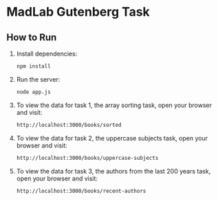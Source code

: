 # MadLab Gutenberg Task

## How to Run

1. Install dependencies:
   ```bash
   npm install

2. Run the server:

    ```bash
    node app.js

3. To view the data for task 1, the array sorting task, open your browser and visit:

    ```bash
    http://localhost:3000/books/sorted

4. To view the data for task 2, the uppercase subjects task, open your browser and visit:
    ```bash
    http://localhost:3000/books/uppercase-subjects

5. To view the data for task 3, the authors from the last 200 years task, open your browser and visit:
    ```bash
    http://localhost:3000/books/recent-authors

